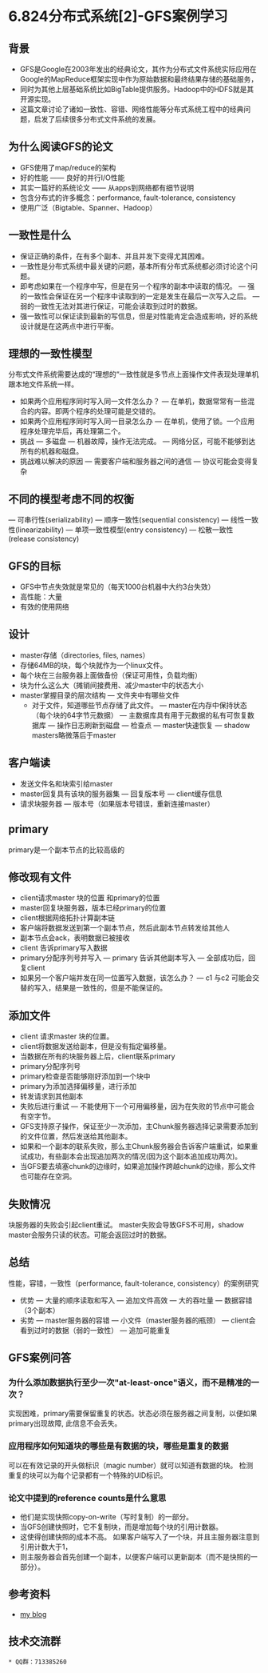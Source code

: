 # 6.824分布式系统[2]-GFS案例学习

## 背景
* GFS是Google在2003年发出的经典论文，其作为分布式文件系统实际应用在Google的MapReduce框架实现中作为原始数据和最终结果存储的基础服务，
* 同时为其他上层基础系统比如BigTable提供服务。Hadoop中的HDFS就是其开源实现。
* 这篇文章讨论了诸如一致性、容错、网络性能等分布式系统工程中的经典问题，启发了后续很多分布式文件系统的发展。

## 为什么阅读GFS的论文
* GFS使用了map/reduce的架构
* 好的性能 —— 良好的并行I/O性能
* 其实一篇好的系统论文 —— 从apps到网络都有细节说明
* 包含分布式的许多概念：performance, fault-tolerance, consistency
* 使用广泛（Bigtable、Spanner、Hadoop）

## 一致性是什么
* 保证正确的条件，在有多个副本、并且并发下变得尤其困难。
* 一致性是分布式系统中最关键的问题，基本所有分布式系统都必须讨论这个问题。
* 即考虑如果在一个程序中写，但是在另一个程序的副本中读取的情况。
  — 强的一致性会保证在另一个程序中读取到的一定是发生在最后一次写入之后。
  — 弱的一致性无法对其进行保证，可能会读取到过时的数据。
* 强一致性可以保证读到最新的写信息，但是对性能肯定会造成影响，好的系统设计就是在这两点中进行平衡。

## 理想的一致性模型
分布式文件系统需要达成的“理想的“一致性就是多节点上面操作文件表现处理单机跟本地文件系统一样。
* 如果两个应用程序同时写入同一文件怎么办？
  — 在单机，数据常常有一些混合的内容。即两个程序的处理可能是交错的。
* 如果两个应用程序同时写入同一目录怎么办
  — 在单机，使用了锁。一个应用程序处理完毕后，再处理第二个。
* 挑战
  — 多磁盘
  — 机器故障，操作无法完成。
  — 网络分区，可能不能够到达所有的机器和磁盘。
* 挑战难以解决的原因
  — 需要客户端和服务器之间的通信
  — 协议可能会变得复杂

## 不同的模型考虑不同的权衡
— 可串行性(serializability)
— 顺序一致性(sequential consistency)
— 线性一致性(linearizability)
— 单项一致性模型(entry consistency)
— 松散一致性(release consistency)

## GFS的目标
* GFS中节点失效就是常见的（每天1000台机器中大约3台失效）
* 高性能：大量
* 有效的使用网络

## 设计
* master存储（directories, files, names）
* 存储64MB的块，每个块就作为一个linux文件。
* 每个块在三台服务器上面做备份（保证可用性，负载均衡）
* 块为什么这么大（摊销间接费用、减少master中的状态大小
* master掌握目录的层次结构
  — 文件夹中有哪些文件
  - 对于文件，知道哪些节点存储了此文件。
   — master在内存中保持状态（每个块的64字节元数据）
   — 主数据库具有用于元数据的私有可恢复数据库
       — 操作日志刷新到磁盘
       — 检查点
       — master快速恢复
   — shadow masters略微落后于master

## 客户端读
* 发送文件名和块索引给master
* master回复具有该块的服务器集
  — 回复版本号
  — client缓存信息
* 请求块服务器
  — 版本号（如果版本号错误，重新连接master）

## primary
primary是一个副本节点的比较高级的
## 修改现有文件
* client请求master 块的位置 和primary的位置
* master回复块服务器，版本已经primary的位置
* client根据网络拓扑计算副本链
* 客户端将数据发送到第一个副本节点，然后此副本节点转发给其他人
* 副本节点会ack，表明数据已被接收
* client 告诉primary写入数据
* primary分配序列号并写入
  — primary 告诉其他副本写入
  — 全部成功后，回复client
* 如果另一个客户端并发在同一位置写入数据，该怎么办？
  — c1 与c2 可能会交替的写入，结果是一致性的，但是不能保证的。

## 添加文件
* client 请求master 块的位置。
* client将数据发送给副本，但是没有指定偏移量。
* 当数据在所有的块服务器上后，client联系primary
* primary分配序列号
* primary检查是否能够刚好添加到一个块中
* primary为添加选择偏移量，进行添加
* 转发请求到其他副本
* 失败后进行重试
  — 不能使用下一个可用偏移量，因为在失败的节点中可能会有空字节。
* GFS支持原子操作，保证至少一次添加，主Chunk服务器选择记录需要添加到的文件位置，然后发送给其他副本。
* 如果和一个副本的联系失败，那么主Chunk服务器会告诉客户端重试，如果重试成功，有些副本会出现追加两次的情况(因为这个副本追加成功两次)。
* 当GFS要去填塞chunk的边缘时，如果追加操作跨越chunk的边缘，那么文件也可能存在空洞。

## 失败情况
块服务器的失败会引起client重试。
master失败会导致GFS不可用，shadow master会服务只读的状态。可能会返回过时的数据。

## 总结
性能，容错，一致性（performance, fault-tolerance, consistency）的案例研究
* 优势
  — 大量的顺序读取和写入
  — 追加文件高效
  — 大的吞吐量
  — 数据容错（3个副本）
* 劣势
  — master服务器的容错
  — 小文件（master服务器的瓶颈）
  — client会看到过时的数据（弱的一致性）
  — 追加可能重复

## GFS案例问答
###  为什么添加数据执行至少一次"at-least-once"语义，而不是精准的一次？
实现困难，primary需要保留重复的状态。状态必须在服务器之间复制，以便如果primary出现故障, 此信息不会丢失。
### 应用程序如何知道块的哪些是有数据的块，哪些是重复的数据
可以在有效记录的开头做标识（magic number）就可以知道有数据的块。
检测重复的块可以为每个记录都有一个特殊的UID标识。

### 论文中提到的reference counts是什么意思
* 他们是实现快照copy-on-write（写时复制）的一部分。
* 当GFS创建快照时，它不复制块，而是增加每个块的引用计数器。
* 这使得创建快照的成本不高。 如果客户端写入了一个块，并且主服务器注意到引用计数大于1，
* 则主服务器会首先创建一个副本，以便客户端可以更新副本（而不是快照的一部分）。

## 参考资料
* [my blog](https://dreamerjonson.com/2019/12/29/golang-110-lab-raft/)

## 技术交流群
    * QQ群：713385260